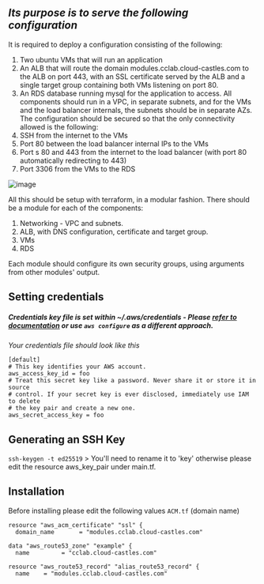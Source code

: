 ﻿## *Its purpose is to serve the following configuration*
It is required to deploy a configuration consisting of the following:
1. Two ubuntu VMs that will run an application
2. An ALB that will route the domain modules.cclab.cloud-castles.com to the ALB on port
443, with an SSL certificate served by the ALB and a single target group containing both
VMs listening on port 80.
3. An RDS database running mysql for the application to access.
All components should run in a VPC, in separate subnets, and for the VMs and the load
balancer internals, the subnets should be in separate AZs.
The configuration should be secured so that the only connectivity allowed is the following:
1. SSH from the internet to the VMs
2. Port 80 between the load balancer internal IPs to the VMs
3. Port s 80 and 443 from the internet to the load balancer (with port 80 automatically
redirecting to 443)
4. Port 3306 from the VMs to the RDS

![image](https://user-images.githubusercontent.com/96201125/205367561-8ea50bfc-5520-4439-a7e8-0e3ec86c360a.png)

All this should be setup with terraform, in a modular fashion.
There should be a module for each of the components:
1. Networking - VPC and subnets.
2. ALB, with DNS configuration, certificate and target group.
3. VMs
4. RDS

Each module should configure its own security groups, using arguments from other modules'
output.

## Setting credentials 
 ##### _Credentials key file is set within ~/.aws/credentials - Please [refer to documentation](https://registry.terraform.io/providers/hashicorp/aws/latest/docs)_ or use `aws configure` as a different approach.
*Your credentials file should look like this*
 ```
 [default]
# This key identifies your AWS account.
aws_access_key_id = foo
# Treat this secret key like a password. Never share it or store it in source
# control. If your secret key is ever disclosed, immediately use IAM to delete
# the key pair and create a new one.
aws_secret_access_key = foo
 ```
 ## Generating an SSH Key
 `ssh-keygen -t ed25519` > You'll need to rename it to 'key' otherwise please edit the resource aws_key_pair under main.tf.


## Installation
Before installing please edit the following values `ACM.tf` (domain name)
```
resource "aws_acm_certificate" "ssl" {
  domain_name       = "modules.cclab.cloud-castles.com"
  
data "aws_route53_zone" "example" {
  name         = "cclab.cloud-castles.com"
  
resource "aws_route53_record" "alias_route53_record" {
  name    = "modules.cclab.cloud-castles.com"
```
